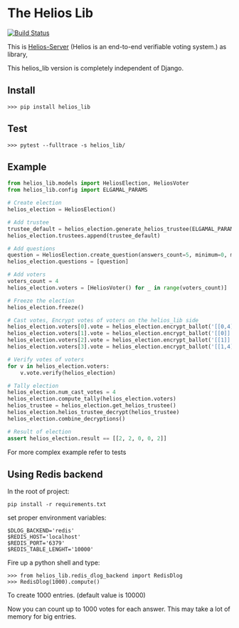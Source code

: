 The Helios Lib
===============


[![Build Status](https://travis-ci.org/anarvote/helios_lib.svg?branch=master)](https://travis-ci.org/anarvote/helios_lib)



This is [Helios-Server](https://github.com/benadida/helios-server) (Helios is an end-to-end verifiable voting system.) as library,

This helios_lib version is completely independent of Django.


Install
-------

    >>> pip install helios_lib


Test
----

    >>> pytest --fulltrace -s helios_lib/


Example
-------

```python
from helios_lib.models import HeliosElection, HeliosVoter
from helios_lib.config import ELGAMAL_PARAMS

# Create election
helios_election = HeliosElection()

# Add trustee
trustee_default = helios_election.generate_helios_trustee(ELGAMAL_PARAMS)
helios_election.trustees.append(trustee_default)

# Add questions
question = HeliosElection.create_question(answers_count=5, minimum=0, maximum=2, result_type='relative')
helios_election.questions = [question]

# Add voters
voters_count = 4
helios_election.voters = [HeliosVoter() for _ in range(voters_count)]

# Freeze the election
helios_election.freeze()

# Cast votes, Encrypt votes of voters on the helios_lib side
helios_election.voters[0].vote = helios_election.encrypt_ballot('[[0,4]]')
helios_election.voters[1].vote = helios_election.encrypt_ballot('[[0]]')
helios_election.voters[2].vote = helios_election.encrypt_ballot('[[1]]')
helios_election.voters[3].vote = helios_election.encrypt_ballot('[[1,4]]')

# Verify votes of voters
for v in helios_election.voters:
    v.vote.verify(helios_election)

# Tally election
helios_election.num_cast_votes = 4
helios_election.compute_tally(helios_election.voters)
helios_trustee = helios_election.get_helios_trustee()
helios_election.helios_trustee_decrypt(helios_trustee)
helios_election.combine_decryptions()

# Result of election
assert helios_election.result == [[2, 2, 0, 0, 2]]

```



For more complex example refer to tests


Using Redis backend
----

In the root of project:

    pip install -r requirements.txt

set proper environment variables:

    $DLOG_BACKEND='redis'
    $REDIS_HOST='localhost'
    $REDIS_PORT='6379'
    $REDIS_TABLE_LENGHT='10000'


Fire up a python shell and type:

    >>> from helios_lib.redis_dlog_backend import RedisDlog
    >>> RedisDlog(1000).compute()

To create 1000 entries. (default value is 10000)

Now you can count up to 1000 votes for each answer.
This may take a lot of memory for big entries.